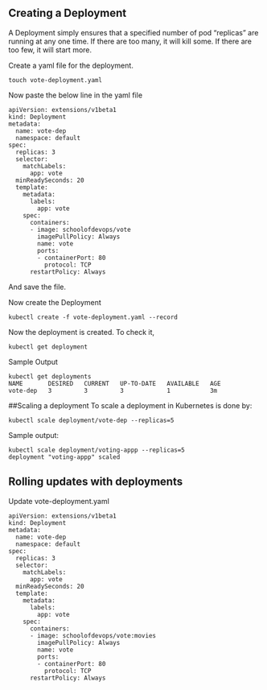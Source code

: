 ## Creating a Deployment

A Deployment simply ensures that a specified number of pod “replicas” are running at any one time. If there are too many, it will kill some. If there are too few, it will start more.

Create a yaml file for the deployment.
```
touch vote-deployment.yaml
```
Now paste the below line in the yaml file
```
apiVersion: extensions/v1beta1
kind: Deployment
metadata:
  name: vote-dep
  namespace: default
spec:
  replicas: 3
  selector:
    matchLabels:
      app: vote
  minReadySeconds: 20
  template:
    metadata:
      labels:
        app: vote
    spec:
      containers:
      - image: schoolofdevops/vote
        imagePullPolicy: Always
        name: vote
        ports:
        - containerPort: 80
          protocol: TCP
      restartPolicy: Always
```

And save the file.

Now create the Deployment
```
kubectl create -f vote-deployment.yaml --record
```

Now the deployment is created. To check it,

```
kubectl get deployment
```
Sample Output
```
kubectl get deployments
NAME       DESIRED   CURRENT   UP-TO-DATE   AVAILABLE   AGE
vote-dep   3         3         3            1           3m
```


##Scaling a deployment
To scale a deployment in Kubernetes is done by:

```
kubectl scale deployment/vote-dep --replicas=5
```

Sample output:
```
kubectl scale deployment/voting-appp --replicas=5
deployment "voting-appp" scaled
```


## Rolling updates with deployments

Update vote-deployment.yaml

```
apiVersion: extensions/v1beta1
kind: Deployment
metadata:
  name: vote-dep
  namespace: default
spec:
  replicas: 3
  selector:
    matchLabels:
      app: vote
  minReadySeconds: 20
  template:
    metadata:
      labels:
        app: vote
    spec:
      containers:
      - image: schoolofdevops/vote:movies
        imagePullPolicy: Always
        name: vote
        ports:
        - containerPort: 80
          protocol: TCP
      restartPolicy: Always

```
